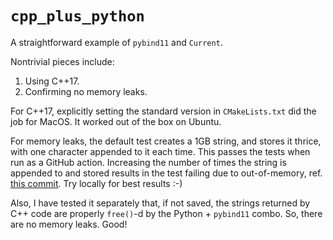 # `cpp_plus_python`

A straightforward example of `pybind11` and `Current`.

Nontrivial pieces include:

1. Using C++17.
2. Confirming no memory leaks.

For C++17, explicitly setting the standard version in `CMakeLists.txt` did the job for MacOS. It worked out of the box on Ubuntu.

For memory leaks, the default test creates a 1GB string, and stores it thrice, with one character appended to it each time. This passes the tests when run as a GitHub action. Increasing the number of times the string is appended to and stored results in the test failing due to out-of-memory, ref. [this commit](https://github.com/dkorolev/cpp_plus_python/commit/d5fa8b40992323176627a2b034ab89c6a2735b65). Try locally for best results :-)

Also, I have tested it separately that, if not saved, the strings returned by C++ code are properly `free()`-d by the Python + `pybind11` combo. So, there are no memory leaks. Good!
